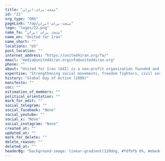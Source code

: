 ```yaml
---
title: "متحد-برای-ایران"
id: "22"
org_type: "ORG"
pageLink: "/op/متحد-برای-ایران"
logo: "logos/22.png"
name_fa: "متحد برای ایران"
name_en: "United for Iran"
name_short: ""
locations: "US"
post_location: ""
internet_address: "https://united4iran.org/fa/"
email: "media@united4iran.orginfo@united4iran.org"
phone: ""
about: "United for Iran (U4I) is a non-profit organization founded and run by Iranian activists and former political prisoners. It's dedicated to advancing civil liberties and human rights in Iran through various initiatives focused on empowering Iranian civil society, supporting freedom movements, and building people power."
expertise: "Strengthening social movements, freedom fighters, civil society, marginalized communities and ordinary people of Iran in the way of collective advancement of social equality and human rights."
history: "Global Day of Action (2009)"
manifesto: ""
coc: ""
estimation_of_members: ""
political_orientation: ""
mark_for_edit: ""
social_telegram: ""
social_facebook: "None"
social_youtube: ""
social_x: "None"
social_instagram: "None"
created_at: ""
updated_at: ""
mark_for_delete: ""
delete_reason: ""
deleted_at: ""
headerBg: "background-image: linear-gradient(120deg, #fdfbfb 0%, #ebedee 100%);"
---
```

